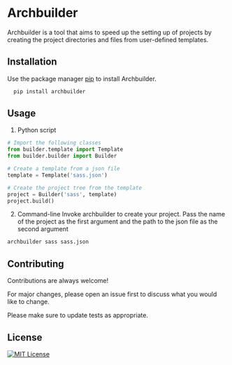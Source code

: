 
# Archbuilder

Archbuilder is a tool that aims to speed up the setting up of projects by creating the project directories and files from user-defined templates.

## Installation

Use the package manager [pip](https://pip.pypa.io/en/stable/) to install Archbuilder.
```bash
  pip install archbuilder
```
    
## Usage

1. Python script
```python
# Import the following classes
from builder.template import Template
from builder.builder import Builder

# Create a template from a json file
template = Template('sass.json')

# Create the project tree from the template
project = Builder('sass', template)
project.build()
```

2. Command-line
Invoke archbuilder to create your project. Pass the name of the project as the first argument and the path to the json file as the second argument
```bash
archbuilder sass sass.json
```
## Contributing

Contributions are always welcome!

For major changes, please open an issue first
to discuss what you would like to change.

Please make sure to update tests as appropriate.
## License

[![MIT License](https://img.shields.io/badge/License-MIT-green.svg)](https://choosealicense.com/licenses/mit/)
